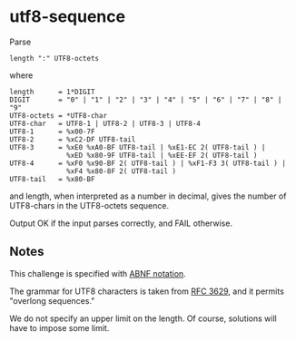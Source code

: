 # utf8-sequence

Parse

    length ":" UTF8-octets

where

    length      = 1*DIGIT
    DIGIT       = "0" | "1" | "2" | "3" | "4" | "5" | "6" | "7" | "8" | "9"
    UTF8-octets = *UTF8-char
    UTF8-char   = UTF8-1 | UTF8-2 | UTF8-3 | UTF8-4
    UTF8-1      = %x00-7F
    UTF8-2      = %xC2-DF UTF8-tail
    UTF8-3      = %xE0 %xA0-BF UTF8-tail | %xE1-EC 2( UTF8-tail ) |
                  %xED %x80-9F UTF8-tail | %xEE-EF 2( UTF8-tail )
    UTF8-4      = %xF0 %x90-BF 2( UTF8-tail ) | %xF1-F3 3( UTF8-tail ) |
                  %xF4 %x80-8F 2( UTF8-tail )
    UTF8-tail   = %x80-BF
    
and length, when interpreted as a number in decimal, gives the number of UTF8-chars in the UTF8-octets sequence.

Output OK if the input parses correctly, and FAIL otherwise.

## Notes

This challenge is specified with [ABNF notation](http://www.rfc-editor.org/rfc/rfc4234.txt).

The grammar for UTF8 characters is taken from [RFC 3629](http://www.rfc-editor.org/rfc/rfc3629.txt), and it permits "overlong sequences."

We do not specify an upper limit on the length.  Of course, solutions will have to impose some limit.
